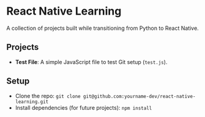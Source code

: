 # React Native Learning

A collection of projects built while transitioning from Python to React Native.

## Projects
- **Test File**: A simple JavaScript file to test Git setup (`test.js`).

## Setup
- Clone the repo: `git clone git@github.com:yourname-dev/react-native-learning.git`
- Install dependencies (for future projects): `npm install`
